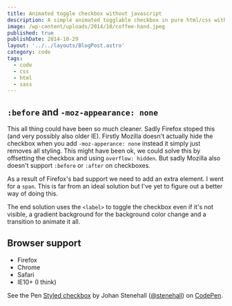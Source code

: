 ```yaml
---
title: Animated toggle checkbox without javascript
description: A simple animated togglable checkbox in pure html/css with no javascript.
image: /wp-content/uploads/2014/10/coffee-hand.jpeg
published: true
publishDate: 2014-10-29
layout: '../../layouts/BlogPost.astro'
category: code
tags:
  - code
  - css
  - html
  - sass
---
```


## `:before` and `-moz-appearance: none`

This all thing could have been so much cleaner. Sadly Firefox stoped this (and very possibly also older IE). Firstly Mozilla doesn't actually hide the checkbox when you add `-moz-apperance: none` instead it simply just removes all styling. This might have been ok, we could solve this by offsetting the checkbox and using `overflow: hidden`. But sadly Mozilla also doesn't support `:before` or `:after` on checkboxes.

As a result of Firefox's bad support we need to add an extra element. I went for a `span`. This is far from an ideal solution but I've yet to figure out a better way of doing this.

The end solution uses the `<label>` to toggle the checkbox even if it's not visible, a gradient background for the background color change and a transition to animate it all.

## Browser support

- Firefox
- Chrome
- Safari
- IE10+ (I think)

<p data-height="268" data-theme-id="9641" data-slug-hash="ezKgc" data-default-tab="result" data-user="stenehall" class="codepen">See the Pen <a href="http://codepen.io/stenehall/pen/ezKgc/">Styled checkbox</a> by Johan Stenehall (<a href="http://codepen.io/stenehall">@stenehall</a>) on <a href="http://codepen.io">CodePen</a>.</p>

<script async src="//assets.codepen.io/assets/embed/ei.js"></script>
